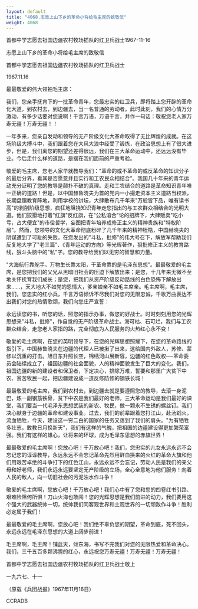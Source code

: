```yaml
---
layout: default
title: "4068.志愿上山下乡的革命小将给毛主席的致敬信"
weight: 4068
---
```


首都中学志愿去祖国边疆农村牧场插队的红卫兵战士1967-11-16

志愿上山下乡的革命小将给毛主席的致敬信

首都中学志愿去祖国边疆农村牧场插队的红卫兵战士

1967.11.16

最最敬爱的伟大领袖毛主席：

我们，您亲手抚育下的一批革命青年，您最忠实的红卫兵，即将踏上您开辟的革命化大道，到农村去，到边疆去，当一名普通的劳动者。此时此刻，我们的心情万分激动，有多少话要对您说啊！千言万语，万语千言，并作一句话：敬祝您老人家万寿无疆！万寿无疆！！

一年多来，您亲自发动和领导的无产阶级文化大革命取得了无比辉煌的成就。在这场阶级大搏斗中，我们跟着您在大风大浪中经受了锻炼，在政治思想上有了很大进步，但是，我们离您的期望还差得很远，我们在三大革命运动中，还远远没有毕业。今后走什么样的道路，是摆在我们面前的严重考验。

敬爱的毛主席，您老人家早就教导我们："革命的或不革命的或反革命的知识分子的最后分界，看其是否愿意并且实行和工农民众相结合"。我国几十年来的青年运动充分证明了您的教导是颠扑不破的真理。走和工农结合的道路是革命知识青年唯一正确的道路！但是，以中国赫鲁晓夫为首的党内一小撮走资本主义道路当权派，长期盘踞教育阵地，利用学校的讲坛，大肆散布几千年来"万般皆下品，唯有读书高"的剥削阶级思想，疯狂地阻挠知识青年走您指出的与工农群众相结合的光明大道。他们狡猾地打着"红旗"反红旗，在"公私溶合"论的招牌下，大肆贩卖"吃小亏，占大便宜"的市侩哲学，妄图把青年培养成修正主义的精神贵族和"特权阶层"。然而，您领导的文化大革命彻底粉碎了几千年来的精神桎梏，中国赫晓夫的阴谋遭到了可耻的失败。在您发出的"斗私，批修"的伟大号召下，解放军帮助我们反复地大学了"老三篇"、《青年运动的方向》等光辉著作，狠批修正主义的教育路线，狠斗头脑中的"私"字。您的教导给我们以无穷的智慧和力量。

"大海航行靠舵手，万物生长靠太阳，干革命靠的是毛泽东思想"。最最敬爱的毛主席，是您把我们的父兄从黑暗旧社会的压迫下解放出来；是您，十几年来无微不至地关怀抚育我们成长；是您，把我们从资产阶级反动路线的白色恐怖下解放出来……，天大地大不如党的恩情大，爹亲娘亲不如毛主席亲。毛主席啊，毛主席，我们，您忠实的红小兵，千言万语倾诉不尽我们对您的无限忠诚，千歌万曲表达不出我们对您的热情歌颂，我们向您庄严宣誓：

永远读您的书，听您的话，照您的指示办事，做您的好战士。时时刻刻用您的光辉思想来"斗私，批修"，作自觉的无产阶级革命战士。海可枯、石可烂，我们与工农群众结合，走您老人家指的路，完全彻底为人民服务的火热红心永不变！

敬爱的毛主席啊，在您的英明领导下，在您的光辉思想照耀下，在您的革命路线的指引下，中国赫鲁晓夫在边疆的代理人已被揪了出来，这给国内外敌人，苏修、蒙修以沉重的打击。旭日东升照长空，锦绣河山展新容，边疆的红色政权──革命委员会陆续成立了，祖国边疆的社会面貌，人的精神面貌发生了巨大的变化。我们，祖国边疆的新的建设者和保卫者，下定决心，排除万难，誓要和那里广大贫下中农、贫苦牧民一起，把边疆建设成一道反修防修的钢铁长城！

最最敬爱的毛主席，我们到农村去，到边疆去就是要遵照您的教导，去滚一身泥巴，炼一副钢筋铁骨，贫下中农是我们最好的老师，三大革命运动是我们最好的课堂，我们要当一代毛泽东思想武装的新农、牧民，做一颗永不生锈的螺丝钉。我们决心献身于边疆的革命和建设事业。过去，我们的前辈跟着您打江山，赴汤蹈火，流血牺牲，今天，建设这一穷二白的国家的任务又落到了我们的肩头。"为有牺牲多壮志，敢教日月换新天"，我们有这样的气魄，把祖国的边疆建设得更加繁荣富强。我们有这样的雄心，让将来的环球，成为毛泽东思想的赤旗世界！

最最敬爱的毛主席啊！您放心吧！千万放心吧！我们，您忠实的儿女永远永远不会忘记您的谆谆教导，永远永远不会忘记革命先烈用鲜血换来的火红的革命大旗和他们用艰苦卓绝的斗争打下的红色江山，永远永远不会忘记，劳动人民是我们的亲父母和好老师，我们永远永远要坚定无产阶级的立场，全心全意地为他们服务！向着人民的敌人，向一切旧社会的污泥浊水作斗争！

敬爱的毛主席啊，您放心吧！千万放心吧！我们心中有了您和您的四卷红书引路、艰难险阻何所惧！刀山火海也敢闯！您的光辉思想是我们前进的动力，我们要用这个强大的武器统帅一切，统帅我们同客观世界和主观世界的一切顽敌作斗争！胜利必定属于我们！

最最敬爱的毛主席啊，您放心吧！我们绝不辜负您的期望，革命到底，死不回头，永远永远在毛泽东思想的大道上阔步前进！

毛主席啊，毛主席！铺蓝天，倾东海，书写不完我们对您的无限热爱和革命决心。我们，三千五百多颗沸腾的红心，永远祝您万寿无疆！万寿无疆！万寿无疆！

首都中学志愿去祖国边疆农村牧场插队的红卫兵战士敬上

一九六七、十一

（原载《兵团战报》1967年11月16日）

CCRADB

